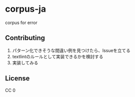 # corpus-ja
corpus for error

## Contributing

1. パターン化できそうな間違い例を見つけたら、Issueを立てる
2. textlintのルールとして実装できるかを検討する
3. 実装してみる

## License

CC 0
